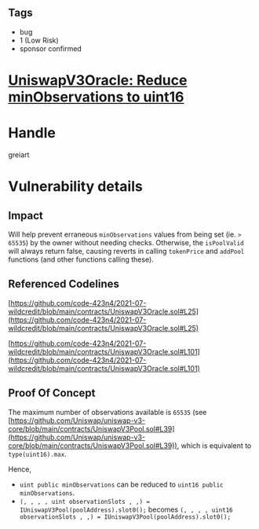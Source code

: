 ## Tags

- bug
- 1 (Low Risk)
- sponsor confirmed

# [UniswapV3Oracle: Reduce minObservations to uint16](https://github.com/code-423n4/2021-07-wildcredit-findings/issues/55) 

# Handle

greiart


# Vulnerability details

## Impact

Will help prevent erraneous `minObservations` values from being set (ie. `> 65535`) by the owner without needing checks. Otherwise, the `isPoolValid` will always return false, causing reverts in calling `tokenPrice` and `addPool` functions (and other functions calling these).

## Referenced Codelines

[https://github.com/code-423n4/2021-07-wildcredit/blob/main/contracts/UniswapV3Oracle.sol#L25](https://github.com/code-423n4/2021-07-wildcredit/blob/main/contracts/UniswapV3Oracle.sol#L25)

[https://github.com/code-423n4/2021-07-wildcredit/blob/main/contracts/UniswapV3Oracle.sol#L101](https://github.com/code-423n4/2021-07-wildcredit/blob/main/contracts/UniswapV3Oracle.sol#L101)

## Proof Of Concept

The maximum number of observations available is `65535` (see [https://github.com/Uniswap/uniswap-v3-core/blob/main/contracts/UniswapV3Pool.sol#L39](https://github.com/Uniswap/uniswap-v3-core/blob/main/contracts/UniswapV3Pool.sol#L39)), which is equivalent to `type(uint16).max`.

Hence, 

- `uint public minObservations` can be reduced to `uint16 public minObservations`.
- `(, , , , uint observationSlots , ,) = IUniswapV3Pool(poolAddress).slot0();` becomes `(, , , , uint16 observationSlots , ,) = IUniswapV3Pool(poolAddress).slot0();`

